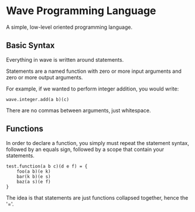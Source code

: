 # Wave Programming Language

A simple, low-level oriented programming language.

## Basic Syntax

Everything in wave is written around statements.

Statements are a named function with zero or more input arguments and zero or more output arguments.

For example, if we wanted to perform integer addition, you would write:

```
wave.integer.add(a b)(c)
```

There are no commas between arguments, just whitespace.

## Functions

In order to declare a function, you simply must repeat the statement syntax, followed by an equals sign, followed by a scope that contain your statements.

```
test.function(a b c)(d e f) = {
    foo(a b)(e k)
    bar(k b)(e s)
    baz(a s)(e f)
}
```

The idea is that statements are just functions collapsed together, hence the '='.
